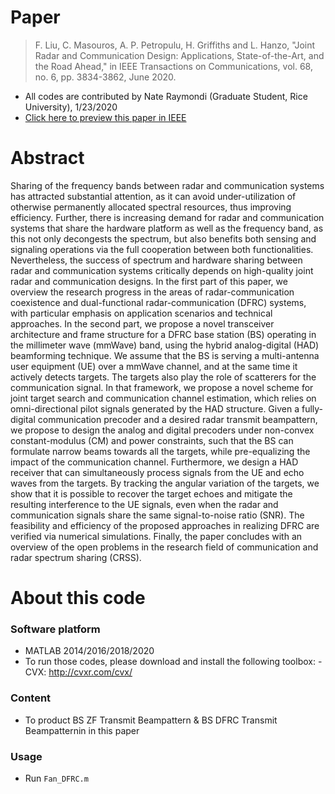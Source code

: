 # Paper
> F. Liu, C. Masouros, A. P. Petropulu, H. Griffiths and L. Hanzo, "Joint Radar and Communication Design: Applications, State-of-the-Art, and the Road Ahead," in IEEE Transactions on Communications, vol. 68, no. 6, pp. 3834-3862, June 2020.

- All codes are contributed by Nate Raymondi (Graduate Student, Rice University), 1/23/2020
- [Click here to preview this paper in IEEE](https://ieeexplore.ieee.org/stamp/stamp.jsp?tp=&arnumber=8999605)


# Abstract
Sharing of the frequency bands between radar and communication systems has attracted substantial attention, as it can avoid under-utilization of otherwise permanently allocated spectral resources, thus improving efficiency. Further, there is increasing demand for radar and communication systems that share the hardware platform as well as the frequency band, as this not only decongests the spectrum, but also benefits both sensing and signaling operations via the full cooperation between both functionalities. Nevertheless, the success of spectrum and hardware sharing between radar and communication systems critically depends on high-quality joint radar and communication designs. In the first part of this paper, we overview the research progress in the areas of radar-communication coexistence and dual-functional radar-communication (DFRC) systems, with particular emphasis on application scenarios and technical approaches. In the second part, we propose a novel transceiver architecture and frame structure for a DFRC base station (BS) operating in the millimeter wave (mmWave) band, using the hybrid analog-digital (HAD) beamforming technique. We assume that the BS is serving a multi-antenna user equipment (UE) over a mmWave channel, and at the same time it actively detects targets. The targets also play the role of scatterers for the communication signal. In that framework, we propose a novel scheme for joint target search and communication channel estimation, which relies on omni-directional pilot signals generated by the HAD structure. Given a fully-digital communication precoder and a desired radar transmit beampattern, we propose to design the analog and digital precoders under non-convex constant-modulus (CM) and power constraints, such that the BS can formulate narrow beams towards all the targets, while pre-equalizing the impact of the communication channel. Furthermore, we design a HAD receiver that can simultaneously process signals from the UE and echo waves from the targets. By tracking the angular variation of the targets, we show that it is possible to recover the target echoes and mitigate the resulting interference to the UE signals, even when the radar and communication signals share the same signal-to-noise ratio (SNR). The feasibility and efficiency of the proposed approaches in realizing DFRC are verified via numerical simulations. Finally, the paper concludes with an overview of the open problems in the research field of communication and radar spectrum sharing (CRSS).

# About this code
### Software platform
- MATLAB 2014/2016/2018/2020
- To run those codes, please download and install the following toolbox:
-CVX: http://cvxr.com/cvx/

### Content
- To product BS ZF Transmit Beampattern & BS DFRC Transmit Beampatternin in this paper

### Usage
- Run `Fan_DFRC.m`

